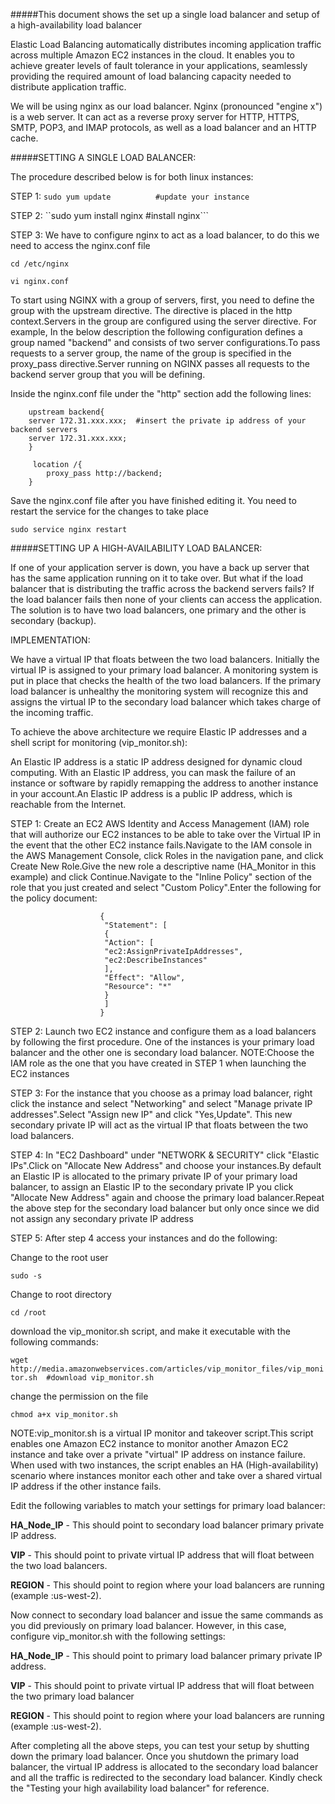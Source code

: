 #####This document shows the set up a single load balancer and setup of a high-availability load balancer 


Elastic Load Balancing automatically distributes incoming application traffic across multiple Amazon EC2 instances in the cloud. It enables you to achieve greater levels of fault tolerance in your applications, seamlessly providing the required amount of load balancing capacity needed to distribute application traffic.

We will be using nginx as our load balancer. Nginx (pronounced "engine x") is a web server. It can act as a reverse proxy server for HTTP, HTTPS, SMTP, POP3, and IMAP protocols, as well as a load balancer and an HTTP cache.

#####SETTING A SINGLE LOAD BALANCER:

The procedure described below is for both linux instances:
	
STEP 1: ```sudo yum update   		#update your instance```
        
        
STEP 2: ``sudo yum install nginx   	#install nginx```
        
STEP 3: We have to configure nginx to act as a load balancer, to do this we need to access the nginx.conf file
        
```cd /etc/nginx```
      	
```vi nginx.conf```
        
	
To start using NGINX with a group of servers, first, you need to define the group with the upstream directive. The directive is placed in the http context.Servers in the group are configured using the server directive. For example, In the below description the following configuration defines a group named "backend" and consists of two server configurations.To pass requests to a server group, the name of the group is specified in the proxy_pass directive.Server running on NGINX passes all requests to the backend server group that you will be defining.
        
Inside the nginx.conf file under the "http" section add the following lines:
        
        
        upstream backend{
        server 172.31.xxx.xxx;  #insert the private ip address of your backend servers
        server 172.31.xxx.xxx;
        }
        
         location /{
            proxy_pass http://backend;
        }
        
  	
Save the nginx.conf file after you have finished editing it. You need to restart the service for the changes to take place

```sudo service nginx restart```
        

#####SETTING UP A HIGH-AVAILABILITY LOAD BALANCER:

If one of your application server is down, you have a back up server that has the same application running on it to take over. But what if the load balancer that is distributing the traffic across the backend servers fails? If the load balancer fails then none of your clients can access the application. The solution is to have two load balancers, one primary and the other is secondary (backup). 

IMPLEMENTATION:

We have a virtual IP that floats between the two load balancers. Initially the virtual IP is assigned to your primary load
balancer. A monitoring system is put in place that checks the health of the two load balancers. If the primary load balancer 
is unhealthy the monitoring system will recognize this and assigns the virtual IP to the secondary load balancer which takes 
charge of the incoming traffic.

To achieve the above architecture we require Elastic IP addresses and a shell script for monitoring (vip_monitor.sh):

An Elastic IP address is a static IP address designed for dynamic cloud computing. With an Elastic IP address, you can mask 
the failure of an instance or software by rapidly remapping the address to another instance in your account.An Elastic IP 
address is a public IP address, which is reachable from the Internet. 

STEP 1: Create an EC2 AWS Identity and Access Management (IAM) role that will authorize our EC2 instances to be able to take 
over the Virtual IP in the event that the other EC2 instance fails.Navigate to the IAM console in the AWS Management Console, click  Roles in the navigation pane, and click Create New Role.Give the new role a descriptive name (HA_Monitor in this example) and click Continue.Navigate to the "Inline Policy" section of the role that you just created and select "Custom Policy".Enter the following for the policy document:
					 
					 	
					 	{
						 "Statement": [
						 {
						 "Action": [
						 "ec2:AssignPrivateIpAddresses",
						 "ec2:DescribeInstances"
						 ],
						 "Effect": "Allow",
						 "Resource": "*"
						 }
						 ]
						}
      						

STEP 2: Launch two EC2 instance and configure them as a load balancers by following the first procedure. One of the instances
is your primary load balancer and the other one is secondary load balancer.
NOTE:Choose the IAM role as the one that you have created in STEP 1 when launching the EC2 instances

STEP 3: For the instance that you choose as a primay load balancer, right click the instance and select "Networking" and select "Manage private IP addresses".Select "Assign new IP" and click "Yes,Update". This new secondary private IP will act as the virtual IP that floats between the two load balancers. 

STEP 4: In "EC2 Dashboard" under "NETWORK & SECURITY" click "Elastic IPs".Click on "Allocate New Address" and choose your 
instances.By default an Elastic IP is allocated to the primary private IP of your primary load balancer, to assign an Elastic IP to the secondary private IP you click "Allocate New Address" again and choose the primary load balancer.Repeat the above step for the secondary load balancer but only once since we did not assign any secondary private IP address
	
STEP 5: After step 4 access your instances and do the following:
	
Change to the root user

```sudo -s ```
	
Change to root directory

```cd /root```
	
download the vip_monitor.sh script, and make it executable with the following commands:

```wget http://media.amazonwebservices.com/articles/vip_monitor_files/vip_monitor.sh  #download vip_monitor.sh```
	
change the permission on the file

```chmod a+x vip_monitor.sh```
	
NOTE:vip_monitor.sh is a virtual IP monitor and takeover script.This script enables one Amazon EC2 instance to monitor 
another Amazon EC2 instance and take over a private "virtual" IP address on instance failure. When used with two instances, the script enables an HA (High-availability) scenario where instances monitor each other and take over a shared virtual IP address if the other instance fails.

Edit the following variables to match your settings for primary load balancer:
	
**HA_Node_IP** - This should point to secondary load balancer primary private IP address.

**VIP** - This should point to private virtual IP address that will float between the two load balancers.

**REGION** - This should point to region where your load balancers are running (example :us-west-2).
	
Now connect to secondary load balancer and issue the same commands as you did previously on primary load balancer. 
However, in this case, configure vip_monitor.sh with the following settings:
	
**HA_Node_IP** - This should point to primary load balancer primary private IP address.

**VIP** - This should point to private virtual IP address that will float between the two primary load balancer    

**REGION** - This should point to region where your load balancers are running (example :us-west-2).

After completing all the above steps, you can test your setup by shutting down the primary load balancer. Once you shutdown the primary load balancer, the virtual IP address is allocated to the secondary load balancer and all the traffic is redirected to the secondary load balancer. Kindly check the "Testing your high availability load balancer" for reference.

        
        
        

        
        
        
        
        

